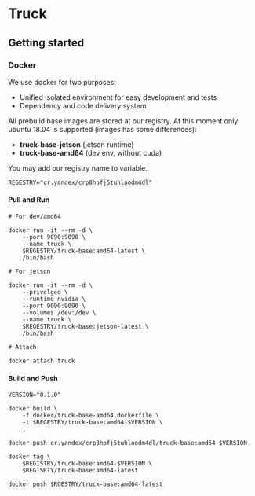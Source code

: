 # Truck

## Getting started
### Docker
We use docker for two purposes:
- Unified isolated environment for easy development and tests
- Dependency and code delivery system

All prebuild base images are stored at our registry. At this moment only ubuntu 18.04 is supported (images has some differences):
- **truck-base-jetson** (jetson runtime)
- **truck-base-amd64** (dev env, without cuda)

You may add our registry name to variable.

```REGESTRY="cr.yandex/crp8hpfj5tuhlaodm4dl"```

#### Pull and Run

```
# For dev/amd64

docker run -it --rm -d \
    --port 9090:9090 \
    --name truck \
    $REGESTRY/truck-base:amd64-latest \
    /bin/bash

# For jetson

docker run -it --rm -d \
    --privelged \
    --runtime nvidia \
    --port 9090:9090 \
    --volumes /dev:/dev \
    --name truck \
    $REGESTRY/truck-base:jetson-latest \
    /bin/bash

# Attach

docker attach truck
```

#### Build and Push
```
VERSION="0.1.0"

docker build \
    -f docker/truck-base-amd64.dockerfile \
    -t $REGESTRY/truck-base:amd64-$VERSION \
    .

docker push cr.yandex/crp8hpfj5tuhlaodm4dl/truck-base:amd64-$VERSION

docker tag \
    $REGISTRY/truck-base:amd64-$VERSION \
    $REGISRTY/truck-base:amd64-latest

docker push $RGESTRY/truck-base:amd64-latest
```

